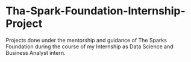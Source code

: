 # Tha-Spark-Foundation-Internship-Project
Projects done under the mentorship and guidance of The Sparks Foundation during the course of my Internship as Data Science and Business Analyst intern.

